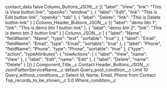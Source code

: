 <?xml version="1.0" encoding="UTF-8"?>
<CustomMetadata xmlns="http://soap.sforce.com/2006/04/metadata" xmlns:xsi="http://www.w3.org/2001/XMLSchema-instance" xmlns:xsd="http://www.w3.org/2001/XMLSchema">
    <label>contact_data</label>
    <protected>false</protected>
    <values>
        <field>Column_Buttons_JSON__c</field>
        <value xsi:type="xsd:string">[{ &quot;label&quot;: &quot;View&quot;, &quot;link&quot;: &quot;This is View button link&quot;, &quot;openAs&quot;: &quot;window&quot; },
{ &quot;label&quot;: &quot;Edit&quot;, &quot;link&quot;: &quot;This is Edit button link&quot;, &quot;openAs&quot;: &quot;tab&quot; },
{ &quot;label&quot;: &quot;Delete&quot;, &quot;link&quot;: &quot;This is Delete button link&quot; }
]</value>
    </values>
    <values>
        <field>Column_Header_Buttons_JSON__c</field>
        <value xsi:type="xsd:string">[{ &quot;label&quot;: &quot;demo btn 1&quot;, &quot;link&quot;: &quot;This is demo btn 1 button link&quot; },
{ &quot;label&quot;: &quot;demo btn 2&quot;, &quot;link&quot;: &quot;This is demo btn 2 button link&quot; }
]</value>
    </values>
    <values>
        <field>Column_JSON__c</field>
        <value xsi:type="xsd:string">[
{ &quot;label&quot;: &quot;Name&quot;, &quot;fieldName&quot;: &quot;Name&quot;, &quot;type&quot;: &quot;text&quot;, &quot;sortable&quot;: &quot;true&quot; },
{ &quot;label&quot;: &quot;Email&quot;, &quot;fieldName&quot;: &quot;Email&quot;, &quot;type&quot;: &quot;Email&quot;, &quot;sortable&quot;: &quot;true&quot; },
{ &quot;label&quot;: &quot;Phone&quot;, &quot;fieldName&quot;: &quot;Phone&quot;, &quot;type&quot;: &quot;Phone&quot;, &quot;sortable&quot;: &quot;true&quot; },
{&quot;type&quot;: &quot;action&quot;, &quot;typeAttributes&quot;: { &quot;rowActions&quot;: [
{ &quot;label&quot;: &quot;View&quot;, &quot;name&quot;: &quot;View&quot; },
{ &quot;label&quot;: &quot;Edit&quot;, &quot;name&quot;: &quot;Edit&quot; },
{ &quot;label&quot;: &quot;Delete&quot;, &quot;name&quot;: &quot;Delete&quot; }
]}}
]</value>
    </values>
    <values>
        <field>Component_Title__c</field>
        <value xsi:type="xsd:string">Contact</value>
    </values>
    <values>
        <field>Header_Buttons_JSON__c</field>
        <value xsi:nil="true"/>
    </values>
    <values>
        <field>JsonFlattenServiceName__c</field>
        <value xsi:type="xsd:string">default</value>
    </values>
    <values>
        <field>Query_post_condition__c</field>
        <value xsi:type="xsd:string">Limit 10</value>
    </values>
    <values>
        <field>Query_without_conditions__c</field>
        <value xsi:type="xsd:string">Select Id, Name, Email, Phone from Contact</value>
    </values>
    <values>
        <field>Top_records_to_be_shown__c</field>
        <value xsi:type="xsd:double">5.0</value>
    </values>
    <values>
        <field>Where_condition__c</field>
        <value xsi:nil="true"/>
    </values>
</CustomMetadata>
